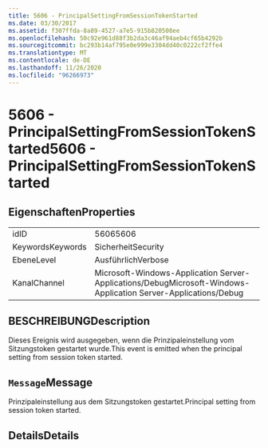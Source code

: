 ```yaml
---
title: 5606 - PrincipalSettingFromSessionTokenStarted
ms.date: 03/30/2017
ms.assetid: f307ffda-8a89-4527-a7e5-915b820508ee
ms.openlocfilehash: 50c92e961d88f3b2da3c46af94aeb4cf65b4292b
ms.sourcegitcommit: bc293b14af795e0e999e3304dd40c0222cf2ffe4
ms.translationtype: MT
ms.contentlocale: de-DE
ms.lasthandoff: 11/26/2020
ms.locfileid: "96266973"
---
```

# <a name="5606---principalsettingfromsessiontokenstarted"></a><span data-ttu-id="792e5-102">5606 - PrincipalSettingFromSessionTokenStarted</span><span class="sxs-lookup"><span data-stu-id="792e5-102">5606 - PrincipalSettingFromSessionTokenStarted</span></span>

## <a name="properties"></a><span data-ttu-id="792e5-103">Eigenschaften</span><span class="sxs-lookup"><span data-stu-id="792e5-103">Properties</span></span>  
  
|||  
|-|-|  
|<span data-ttu-id="792e5-104">id</span><span class="sxs-lookup"><span data-stu-id="792e5-104">ID</span></span>|<span data-ttu-id="792e5-105">5606</span><span class="sxs-lookup"><span data-stu-id="792e5-105">5606</span></span>|  
|<span data-ttu-id="792e5-106">Keywords</span><span class="sxs-lookup"><span data-stu-id="792e5-106">Keywords</span></span>|<span data-ttu-id="792e5-107">Sicherheit</span><span class="sxs-lookup"><span data-stu-id="792e5-107">Security</span></span>|  
|<span data-ttu-id="792e5-108">Ebene</span><span class="sxs-lookup"><span data-stu-id="792e5-108">Level</span></span>|<span data-ttu-id="792e5-109">Ausführlich</span><span class="sxs-lookup"><span data-stu-id="792e5-109">Verbose</span></span>|  
|<span data-ttu-id="792e5-110">Kanal</span><span class="sxs-lookup"><span data-stu-id="792e5-110">Channel</span></span>|<span data-ttu-id="792e5-111">Microsoft-Windows-Application Server-Applications/Debug</span><span class="sxs-lookup"><span data-stu-id="792e5-111">Microsoft-Windows-Application Server-Applications/Debug</span></span>|  
  
## <a name="description"></a><span data-ttu-id="792e5-112">BESCHREIBUNG</span><span class="sxs-lookup"><span data-stu-id="792e5-112">Description</span></span>  

 <span data-ttu-id="792e5-113">Dieses Ereignis wird ausgegeben, wenn die Prinzipaleinstellung vom Sitzungstoken gestartet wurde.</span><span class="sxs-lookup"><span data-stu-id="792e5-113">This event is emitted when the principal setting from session token started.</span></span>  
  
## <a name="message"></a><span data-ttu-id="792e5-114">`Message`</span><span class="sxs-lookup"><span data-stu-id="792e5-114">Message</span></span>  

 <span data-ttu-id="792e5-115">Prinzipaleinstellung aus dem Sitzungstoken gestartet.</span><span class="sxs-lookup"><span data-stu-id="792e5-115">Principal setting from session token started.</span></span>  
  
## <a name="details"></a><span data-ttu-id="792e5-116">Details</span><span class="sxs-lookup"><span data-stu-id="792e5-116">Details</span></span>
